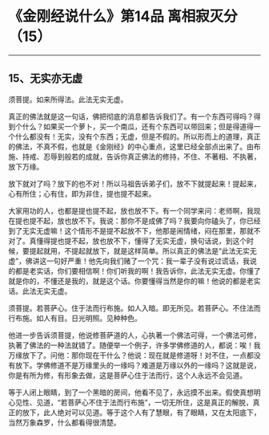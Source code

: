 # 《金刚经说什么》第14品 离相寂灭分（15）

------

## 15、无实亦无虚

须菩提。如来所得法。此法无实无虚。

真正的佛法就是这一句话，佛把彻底的消息都告诉我们了。有一个东西可得吗？得到个什么？如果买一个萝卜，买一个南瓜，还有个东西可以带回来；但是得道得一个什么都没有！无实，没有个东西；无虚，但是不假的。所以形而上的道理，真正的佛法，不真不假，也就是《金刚经》的中心重点，这里已经全部点出来了。由布施、持戒、忍辱到般若的成就，告诉你真正佛法的修持，不住、不著相、不执著，放下万缘。

放下就对了吗？放下的也不对！所以马祖告诉弟子们，放不下就提起来！提起来，心有所住；心有住，即为非住，提也提不起来。

大家用功的人，也都是提也提不起，放也放不下。有一个同学来问：老师啊，我现在提也提不起，放也放不下。我说：那你不是成佛了吗？我要向你磕头了，你已经到了无实无虚嘛！这个情形不是提不起放不下，他那是闹情绪，闷在那里，那就不对了。真懂得提也提不起，放也放不下，懂得了无实无虚，换句话说，到这个时候，要提起就用，不提起就放下，就是这样简单。所以真正的佛法是“此法无实无虚”，佛讲这一句好严重！他先向我们赌了一个咒：我一辈子没有说过谎话，我说的都是老实话，你们要相信啊！你们听我的啊！我告诉你，此法无实无虚。你懂了就是你的，不懂还是我的，就是这个话。你要懂得当然是你的嘛！他说的都是老实话。此法无实无虚。

须菩提。若菩萨心。住于法而行布施。如人入暗。即无所见。若菩萨心。不住法而行布施。如人有目。日光明照。见种种色。

他进一步告诉须菩提，他说修菩萨道的人，心执著一个佛法可得，一个佛法可修，执著了佛法的一种法就错了。随便举一个例子，许多学佛修道的人，都说：唉！我万缘放下了。问他：那你现在干什么？他说：现在就是修道呀！对不住，一点都没有放下。学佛修道不是万缘里头的一缘吗？难道是万缘以外的一缘吗？这就是说，你是有所为修，有形象去做，这是菩萨心住于法而行，这个人永远不会见道。

等于人闭上眼睛，到了一个黑暗的房间，他看不见了，永远摸不出来。假使真想明心见性、见道，“若菩萨心不住于法而行布施”，一切无所住，这是真正的解脱，真正的放下，此人绝对可以见道。等于这个人有了慧眼，有了眼睛，又在太阳底下，当然万象森罗，什么都看得很清楚。

